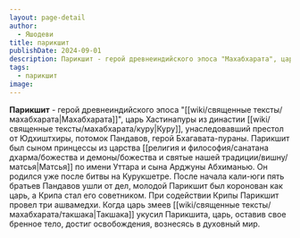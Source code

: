 ```yaml
---
layout: page-detail
author:
  - Яшодеви
title: парикшит
publishDate: 2024-09-01
description: Парикшит - герой древнеиндийского эпоса "Махабхарата", царь Хастинапуры из династии Куру, унаследовавший престол от Юдхиштхиры, потомок Пандавов, герой Бхагавата-пураны. Парикшит был сыном принцессы из царства Матсья по имени Уттара и сына Арджуны Абхиманью. Он родился уже после битвы на Курукшетре. После начала кали-юги пять братьев Пандавов ушли от дел, молодой Парикшит был коронован как царь, а Крипа стал его советником. При содействии Крипы Парикшит провел три ашвамедхи. Когда царь змеев Такшака укусил Парикшита, царь, оставив свое бренное тело, достиг освобождения, вознесясь в духовный мир.
tags:
  - парикшит
image:
---
```

**Парикшит** - герой древнеиндийского эпоса "[[wiki/священные тексты/махабхарата|Махабхарата]]", царь Хастинапуры из династии [[wiki/священные тексты/махабхарата/куру|Куру]], унаследовавший престол от Юдхиштхиры, потомок Пандавов, герой Бхагавата-пураны. Парикшит был сыном принцессы из царства [[религия и философия/санатана дхарма/божества и демоны/божества и святые нашей традиции/вишну/матсья|Матсья]] по имени Уттара и сына Арджуны Абхиманью. Он родился уже после битвы на Курукшетре. После начала кали-юги пять братьев Пандавов ушли от дел, молодой Парикшит был коронован как царь, а Крипа стал его советником. При содействии Крипы Парикшит провел три ашвамедхи. Когда царь змеев [[wiki/священные тексты/махабхарата/такшака|Такшака]] укусил Парикшита, царь, оставив свое бренное тело, достиг освобождения, вознесясь в духовный мир.

